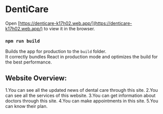 # DentiCare


Open [https://denticare-k17h02.web.app/](https://denticare-k17h02.web.app/) to view it in the browser.




### `npm run build`

Builds the app for production to the `build` folder.\
It correctly bundles React in production mode and optimizes the build for the best performance.




## Website Overview:
1.You can see all the updated news of dental care through this site.
2.You can see all the services of this website. 
3.You can get information about doctors through this site. 
4.You can make appointments in this site. 
5.You can know their plan. 